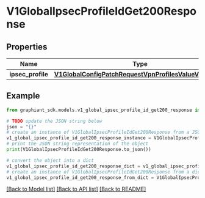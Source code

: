 # V1GlobalIpsecProfileIdGet200Response


## Properties

Name | Type | Description | Notes
------------ | ------------- | ------------- | -------------
**ipsec_profile** | [**V1GlobalConfigPatchRequestVpnProfilesValueVpnProfile**](V1GlobalConfigPatchRequestVpnProfilesValueVpnProfile.md) |  | [optional] 

## Example

```python
from graphiant_sdk.models.v1_global_ipsec_profile_id_get200_response import V1GlobalIpsecProfileIdGet200Response

# TODO update the JSON string below
json = "{}"
# create an instance of V1GlobalIpsecProfileIdGet200Response from a JSON string
v1_global_ipsec_profile_id_get200_response_instance = V1GlobalIpsecProfileIdGet200Response.from_json(json)
# print the JSON string representation of the object
print(V1GlobalIpsecProfileIdGet200Response.to_json())

# convert the object into a dict
v1_global_ipsec_profile_id_get200_response_dict = v1_global_ipsec_profile_id_get200_response_instance.to_dict()
# create an instance of V1GlobalIpsecProfileIdGet200Response from a dict
v1_global_ipsec_profile_id_get200_response_from_dict = V1GlobalIpsecProfileIdGet200Response.from_dict(v1_global_ipsec_profile_id_get200_response_dict)
```
[[Back to Model list]](../README.md#documentation-for-models) [[Back to API list]](../README.md#documentation-for-api-endpoints) [[Back to README]](../README.md)


